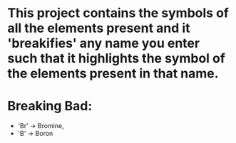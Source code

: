 # This project contains the symbols of all the elements present and it 'breakifies' any name you enter such that it highlights the symbol of the elements present in that name.

# Breaking Bad:

- 'Br' -> Bromine,
- 'B' -> Boron
